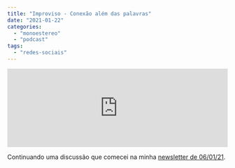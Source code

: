 ```yaml
---
title: "Improviso - Conexão além das palavras"
date: "2021-01-22"
categories: 
  - "monoestereo"
  - "podcast"
tags: 
  - "redes-sociais"
---
```


<iframe src="https://anchor.fm/monoestereo/embed/episodes/Improviso---Conexo-alm-das-palavras-eom0l2" height="180px" width="100%" frameborder="0" scrolling="no" style="width:100%; height:180px;"></iframe>

Continuando uma discussão que comecei na minha [newsletter de 06/01/21](https://mailchi.mp/2cd312cb7f82/a-obsesso-da-comunicao).
